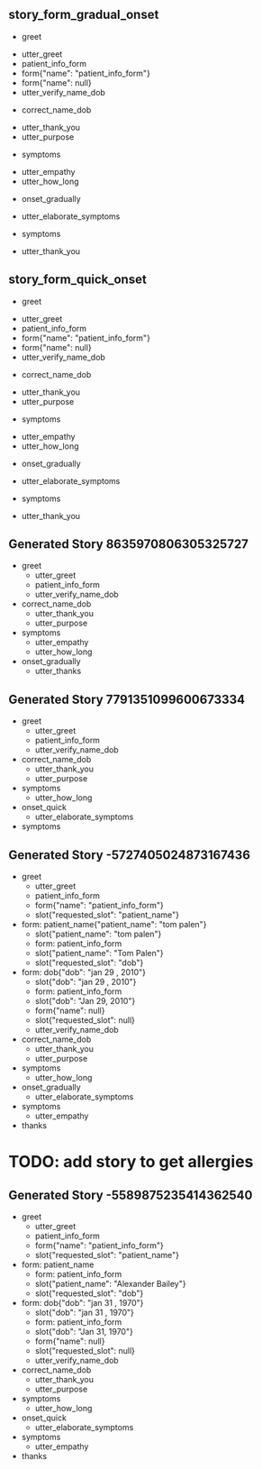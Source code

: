 ## story_form_gradual_onset
* greet
 - utter_greet
 - patient_info_form
 - form{"name": "patient_info_form"}
 - form{"name": null}
 - utter_verify_name_dob
* correct_name_dob
 - utter_thank_you
 - utter_purpose
* symptoms
 - utter_empathy
 - utter_how_long
* onset_gradually
 - utter_elaborate_symptoms
* symptoms
 - utter_thank_you
 
## story_form_quick_onset
* greet
 - utter_greet
 - patient_info_form
 - form{"name": "patient_info_form"}
 - form{"name": null}
 - utter_verify_name_dob
* correct_name_dob
 - utter_thank_you
 - utter_purpose
* symptoms
 - utter_empathy
 - utter_how_long
* onset_gradually
 - utter_elaborate_symptoms
* symptoms
 - utter_thank_you

## Generated Story 8635970806305325727
* greet
    - utter_greet
    - patient_info_form
    - utter_verify_name_dob
* correct_name_dob
    - utter_thank_you
    - utter_purpose
* symptoms
    - utter_empathy
    - utter_how_long
* onset_gradually
    - utter_thanks

## Generated Story 7791351099600673334
* greet
    - utter_greet
    - patient_info_form
    - utter_verify_name_dob
* correct_name_dob
    - utter_thank_you
    - utter_purpose
* symptoms
    - utter_how_long
* onset_quick
    - utter_elaborate_symptoms
* symptoms

## Generated Story -5727405024873167436
* greet
    - utter_greet
    - patient_info_form
    - form{"name": "patient_info_form"}
    - slot{"requested_slot": "patient_name"}
* form: patient_name{"patient_name": "tom palen"}
    - slot{"patient_name": "tom palen"}
    - form: patient_info_form
    - slot{"patient_name": "Tom Palen"}
    - slot{"requested_slot": "dob"}
* form: dob{"dob": "jan 29 , 2010"}
    - slot{"dob": "jan 29 , 2010"}
    - form: patient_info_form
    - slot{"dob": "Jan 29, 2010"}
    - form{"name": null}
    - slot{"requested_slot": null}
    - utter_verify_name_dob
* correct_name_dob
    - utter_thank_you
    - utter_purpose
* symptoms
    - utter_how_long
* onset_gradually
    - utter_elaborate_symptoms
* symptoms
    - utter_empathy
* thanks

# TODO: add story to get allergies

## Generated Story -5589875235414362540
* greet
    - utter_greet
    - patient_info_form
    - form{"name": "patient_info_form"}
    - slot{"requested_slot": "patient_name"}
* form: patient_name
    - form: patient_info_form
    - slot{"patient_name": "Alexander Bailey"}
    - slot{"requested_slot": "dob"}
* form: dob{"dob": "jan 31 , 1970"}
    - slot{"dob": "jan 31 , 1970"}
    - form: patient_info_form
    - slot{"dob": "Jan 31, 1970"}
    - form{"name": null}
    - slot{"requested_slot": null}
    - utter_verify_name_dob
* correct_name_dob
    - utter_thank_you
    - utter_purpose
* symptoms
    - utter_how_long
* onset_quick
    - utter_elaborate_symptoms
* symptoms
    - utter_empathy
* thanks

